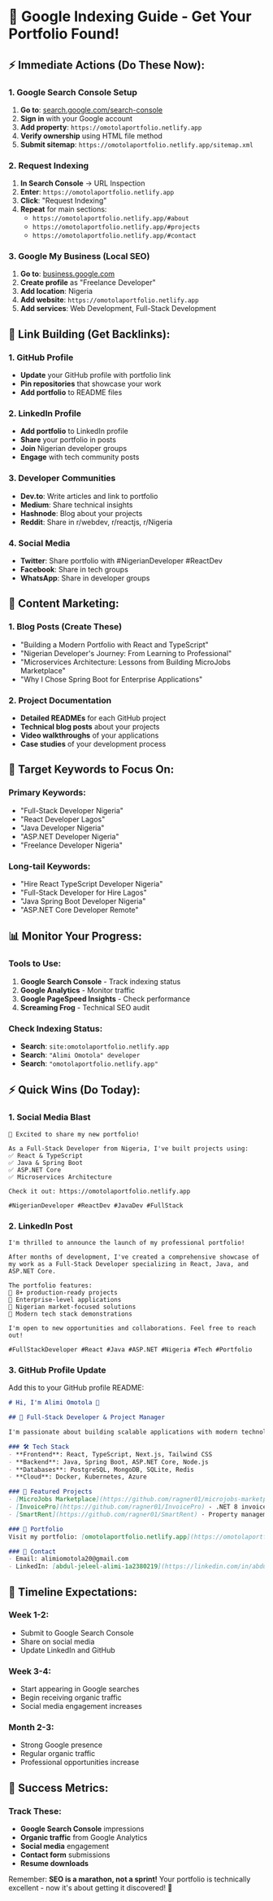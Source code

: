# 🚀 Google Indexing Guide - Get Your Portfolio Found!

## ⚡ **Immediate Actions (Do These Now):**

### **1. Google Search Console Setup**
1. **Go to**: [search.google.com/search-console](https://search.google.com/search-console)
2. **Sign in** with your Google account
3. **Add property**: `https://omotolaportfolio.netlify.app`
4. **Verify ownership** using HTML file method
5. **Submit sitemap**: `https://omotolaportfolio.netlify.app/sitemap.xml`

### **2. Request Indexing**
1. **In Search Console** → URL Inspection
2. **Enter**: `https://omotolaportfolio.netlify.app`
3. **Click**: "Request Indexing"
4. **Repeat** for main sections:
   - `https://omotolaportfolio.netlify.app/#about`
   - `https://omotolaportfolio.netlify.app/#projects`
   - `https://omotolaportfolio.netlify.app/#contact`

### **3. Google My Business (Local SEO)**
1. **Go to**: [business.google.com](https://business.google.com)
2. **Create profile** as "Freelance Developer"
3. **Add location**: Nigeria
4. **Add website**: `https://omotolaportfolio.netlify.app`
5. **Add services**: Web Development, Full-Stack Development

## 🔗 **Link Building (Get Backlinks):**

### **1. GitHub Profile**
- **Update** your GitHub profile with portfolio link
- **Pin repositories** that showcase your work
- **Add portfolio** to README files

### **2. LinkedIn Profile**
- **Add portfolio** to LinkedIn profile
- **Share** your portfolio in posts
- **Join** Nigerian developer groups
- **Engage** with tech community posts

### **3. Developer Communities**
- **Dev.to**: Write articles and link to portfolio
- **Medium**: Share technical insights
- **Hashnode**: Blog about your projects
- **Reddit**: Share in r/webdev, r/reactjs, r/Nigeria

### **4. Social Media**
- **Twitter**: Share portfolio with #NigerianDeveloper #ReactDev
- **Facebook**: Share in tech groups
- **WhatsApp**: Share in developer groups

## 📝 **Content Marketing:**

### **1. Blog Posts (Create These)**
- "Building a Modern Portfolio with React and TypeScript"
- "Nigerian Developer's Journey: From Learning to Professional"
- "Microservices Architecture: Lessons from Building MicroJobs Marketplace"
- "Why I Chose Spring Boot for Enterprise Applications"

### **2. Project Documentation**
- **Detailed READMEs** for each GitHub project
- **Technical blog posts** about your projects
- **Video walkthroughs** of your applications
- **Case studies** of your development process

## 🎯 **Target Keywords to Focus On:**

### **Primary Keywords:**
- "Full-Stack Developer Nigeria"
- "React Developer Lagos"
- "Java Developer Nigeria"
- "ASP.NET Developer Nigeria"
- "Freelance Developer Nigeria"

### **Long-tail Keywords:**
- "Hire React TypeScript Developer Nigeria"
- "Full-Stack Developer for Hire Lagos"
- "Java Spring Boot Developer Nigeria"
- "ASP.NET Core Developer Remote"

## 📊 **Monitor Your Progress:**

### **Tools to Use:**
1. **Google Search Console** - Track indexing status
2. **Google Analytics** - Monitor traffic
3. **Google PageSpeed Insights** - Check performance
4. **Screaming Frog** - Technical SEO audit

### **Check Indexing Status:**
- **Search**: `site:omotolaportfolio.netlify.app`
- **Search**: `"Alimi Omotola" developer`
- **Search**: `"omotolaportfolio.netlify.app"`

## ⚡ **Quick Wins (Do Today):**

### **1. Social Media Blast**
```
🚀 Excited to share my new portfolio! 

As a Full-Stack Developer from Nigeria, I've built projects using:
✅ React & TypeScript
✅ Java & Spring Boot  
✅ ASP.NET Core
✅ Microservices Architecture

Check it out: https://omotolaportfolio.netlify.app

#NigerianDeveloper #ReactDev #JavaDev #FullStack
```

### **2. LinkedIn Post**
```
I'm thrilled to announce the launch of my professional portfolio! 

After months of development, I've created a comprehensive showcase of my work as a Full-Stack Developer specializing in React, Java, and ASP.NET Core.

The portfolio features:
🎯 8+ production-ready projects
🎯 Enterprise-level applications
🎯 Nigerian market-focused solutions
🎯 Modern tech stack demonstrations

I'm open to new opportunities and collaborations. Feel free to reach out!

#FullStackDeveloper #React #Java #ASP.NET #Nigeria #Tech #Portfolio
```

### **3. GitHub Profile Update**
Add this to your GitHub profile README:
```markdown
# Hi, I'm Alimi Omotola 👋

## 🚀 Full-Stack Developer & Project Manager

I'm passionate about building scalable applications with modern technologies.

### 🛠️ Tech Stack
- **Frontend**: React, TypeScript, Next.js, Tailwind CSS
- **Backend**: Java, Spring Boot, ASP.NET Core, Node.js
- **Databases**: PostgreSQL, MongoDB, SQLite, Redis
- **Cloud**: Docker, Kubernetes, Azure

### 🌟 Featured Projects
- [MicroJobs Marketplace](https://github.com/ragner01/microjobs-marketplace) - Enterprise microservices platform
- [InvoicePro](https://github.com/ragner01/InvoicePro) - .NET 8 invoice management system
- [SmartRent](https://github.com/ragner01/SmartRent) - Property management for Nigerian market

### 📱 Portfolio
Visit my portfolio: [omotolaportfolio.netlify.app](https://omotolaportfolio.netlify.app)

### 📧 Contact
- Email: alimiomotola20@gmail.com
- LinkedIn: [abdul-jeleel-alimi-1a2380219](https://linkedin.com/in/abdul-jeleel-alimi-1a2380219)
```

## 🔄 **Timeline Expectations:**

### **Week 1-2:**
- Submit to Google Search Console
- Share on social media
- Update LinkedIn and GitHub

### **Week 3-4:**
- Start appearing in Google searches
- Begin receiving organic traffic
- Social media engagement increases

### **Month 2-3:**
- Strong Google presence
- Regular organic traffic
- Professional opportunities increase

## 🎯 **Success Metrics:**

### **Track These:**
- **Google Search Console** impressions
- **Organic traffic** from Google Analytics
- **Social media** engagement
- **Contact form** submissions
- **Resume downloads**

Remember: **SEO is a marathon, not a sprint!** Your portfolio is technically excellent - now it's about getting it discovered! 🚀
